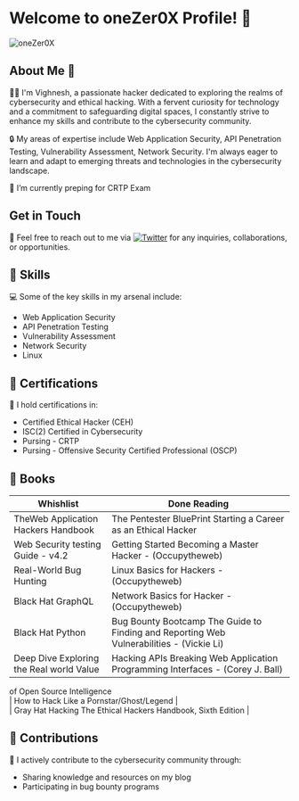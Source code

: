 <!--
**The-CyberCrusader/The-CyberCrusader** is a ✨ _special_ ✨ repository because its `README.md` (this file) appears on your GitHub profile.

Here are some ideas to get you started:

- 🔭 I’m currently working on ...
- 🌱 I’m currently learning ...
- 👯 I’m looking to collaborate on ...
- 🤔 I’m looking for help with ...
- 💬 Ask me about ...
- 📫 How to reach me: ...
- 😄 Pronouns: ...
- ⚡ Fun fact: ...
-->
# Welcome to oneZer0X Profile! 👋

![oneZer0X](https://i.postimg.cc/pXFB0c68/pwl9mwg0qu5vdagwstde.gif)

## About Me 💫

👨‍💻 I'm Vighnesh, a passionate hacker dedicated to exploring the realms of cybersecurity and ethical hacking. With a fervent curiosity for technology and a commitment to safeguarding digital spaces, I constantly strive to enhance my skills and contribute to the cybersecurity community.

🔒 My areas of expertise include Web Application Security, API Penetration Testing, Vulnerability Assessment, Network Security. I'm always eager to learn and adapt to emerging threats and technologies in the cybersecurity landscape.

🌱 I’m currently preping for CRTP Exam

## Get in Touch

📧 Feel free to reach out to me via [![Twitter](https://img.shields.io/badge/Twitter-%231DA1F2.svg?logo=Twitter&logoColor=white)](https://twitter.com/OffSecEnforcer) for any inquiries, collaborations, or opportunities.

## 💪 Skills

💻 Some of the key skills in my arsenal include:

- Web Application Security
- API Penetration Testing
- Vulnerability Assessment
- Network Security
- Linux

## 🏅 Certifications

🏅 I hold certifications in:

- Certified Ethical Hacker (CEH)
- ISC(2) Certified in Cybersecurity
- Pursing - CRTP
- Pursing - Offensive Security Certified Professional (OSCP)

## 📒 Books

 Whishlist                                 | Done Reading                                                         |
|------------------------------------------|----------------------------------------------------------------------|
| TheWeb Application Hackers Handbook      | The Pentester BluePrint Starting a Career as an Ethical Hacker       |
| Web Security testing Guide - v4.2        | Getting Started Becoming a Master Hacker - (Occupytheweb)            |
| Real-World Bug Hunting                   | Linux Basics for Hackers - (Occupytheweb)                            |
| Black Hat GraphQL                        | Network Basics for Hacker - (Occupytheweb)                          |
| Black Hat Python                         | Bug Bounty Bootcamp The Guide to Finding and Reporting Web Vulnerabilities - (Vickie Li) |
| Deep Dive Exploring the Real world Value | Hacking APIs Breaking Web Application Programming Interfaces - (Corey J. Ball) |
 of Open Source Intelligence               
| How to Hack Like a Pornstar/Ghost/Legend |                                                                      
| Gray Hat Hacking The Ethical Hackers Handbook, Sixth Edition |    

## 🤝 Contributions

🌟 I actively contribute to the cybersecurity community through:

- Sharing knowledge and resources on my blog
- Participating in bug bounty programs


